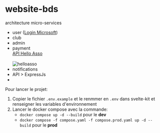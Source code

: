 # website-bds

architecture micro-services
- user ([Login Microsoft](https://learn.microsoft.com/en-us/entra/identity-platform/v2-oauth2-auth-code-flow))
- club
- admin
- payment <br>
  [API Hello Asso](https://dev.helloasso.com/docs/introduction-à-lapi-de-helloasso) <br><br>
  ![helloasso](https://files.readme.io/09e4b42-image.png)
- notifications
- API > ExpressJs
-

Pour lancer le projet:
 1. Copier le fichier `.env.example` et le renmmer en `.env` dans svelte-kit et renseigner les variables d'environnement
 2. Lancer le docker compose avec la commande:
    -  `docker compose up -d --build` pour le **dev**
    -  `docker compose -f compose.yaml -f compose.prod.yaml up -d --build` pour le **prod**